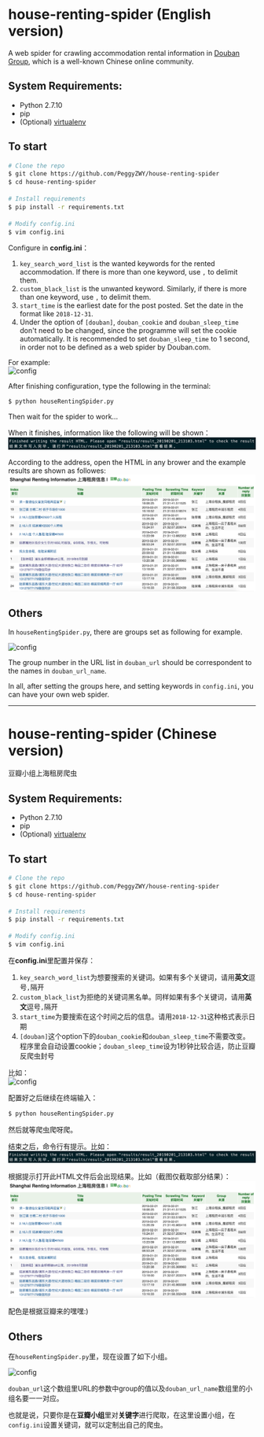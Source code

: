 # house-renting-spider (English version)  

A web spider for crawling accommodation rental information in [Douban Group](https://www.douban.com/group/), which is a well-known Chinese online community.
  
## System Requirements:

- Python 2.7.10  
- pip
- (Optional) [virtualenv](https://virtualenv.pypa.io/en/latest/)  

## To start

```bash
# Clone the repo
$ git clone https://github.com/PeggyZWY/house-renting-spider
$ cd house-renting-spider

# Install requirements
$ pip install -r requirements.txt  

# Modify config.ini
$ vim config.ini
```   
  
  
Configure in **config.ini**：  
1. `key_search_word_list` is the wanted keywords for the rented accommodation. If there is more than one keyword, use `,` to delimit them.  
2. `custom_black_list` is the unwanted keyword. Similarly, if there is more than one keyword, use `,` to delimit them.  
3. `start_time` is the earliest date for the post posted. Set the date in the format like `2018-12-31`.  
4. Under the option of `[douban]`, `douban_cookie` and `douban_sleep_time` don't need to be changed, since the programme will set the cookie automatically. It is recommended to set `douban_sleep_time` to 1 second, in order not to be defined as a web spider by Douban.com.  
 

For example:  
![config](img/config.png)  
  
After finishing configuration, type the following in the terminal:  
  
```bash  
$ python houseRentingSpider.py  
```  
  
Then wait for the spider to work...  
    
    
When it finishes, information like the following will be shown：  
![config](img/finish_hint.png)  
    
    
According to the address, open the HTML in any brower and the example results are shown as followes:  
![config](img/result.png)  
  
  
  
## Others  
In `houseRentingSpider.py`, there are groups set as following for example.    

![config](img/setGroup.png)    

The group number in the URL list in `douban_url` should be correspondent to the names in `douban_url_name`.  
  
In all, after setting the groups here, and setting keywords in `config.ini`, you can have your own web spider.  
  
  
  
  
 ---------------------- 
  
  
  
# house-renting-spider (Chinese version) 
豆瓣小组上海租房爬虫
  
## System Requirements:

- Python 2.7.10  
- pip
- (Optional) [virtualenv](https://virtualenv.pypa.io/en/latest/)  

## To start

```bash
# Clone the repo
$ git clone https://github.com/PeggyZWY/house-renting-spider
$ cd house-renting-spider

# Install requirements
$ pip install -r requirements.txt  

# Modify config.ini
$ vim config.ini
```   
  
  
在**config.ini**里配置并保存：  
1. `key_search_word_list`为想要搜索的关键词。如果有多个关键词，请用**英文**逗号`,`隔开  
2. `custom_black_list`为拒绝的关键词黑名单。同样如果有多个关键词，请用**英文**逗号`,`隔开  
3. `start_time`为要搜索在这个时间之后的信息。请用`2018-12-31`这种格式表示日期  
4. `[douban]`这个option下的`douban_cookie`和`douban_sleep_time`不需要改变。程序里会自动设置cookie；`douban_sleep_time`设为1秒钟比较合适，防止豆瓣反爬虫封号  

比如：  
![config](img/config.png)  
  
配置好之后继续在终端输入：  
  
```bash  
$ python houseRentingSpider.py  
```  
  
然后就等爬虫爬呀爬。  
  
结束之后，命令行有提示。比如：  
![config](img/finish_hint.png)  
  
根据提示打开此HTML文件后会出现结果。比如（截图仅截取部分结果）：  
![config](img/result.png)  
  
配色是根据豆瓣来的嘿嘿:)  
  
## Others  
在`houseRentingSpider.py`里，现在设置了如下小组。    

![config](img/setGroup.png)    

`douban_url`这个数组里URL的参数中group的值以及`douban_url_name`数组里的小组名要一一对应。  
  
也就是说，只要你是在**豆瓣小组**里对**关键字**进行爬取，在这里设置小组，在`config.ini`设置关键词，就可以定制出自己的爬虫。  

  
